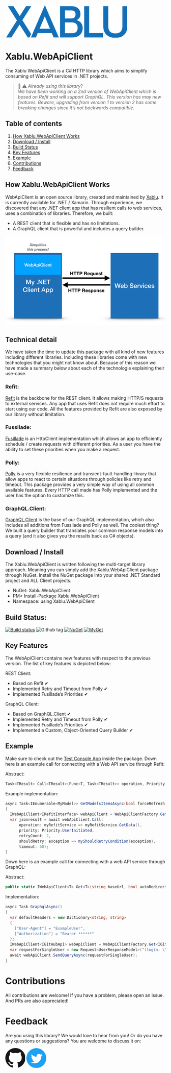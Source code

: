 ![xablu logo ](/Assets/xablu_logo.png "Xablu")

# Xablu.WebApiClient   


The Xablu WebApiClient is a C# HTTP library which aims to simplify consuming of Web API services in .NET projects.<br/> 

> :construction: :warning: *Already using this library*?<br/> 
> *We have been working on a 2nd version of WebApiClient which is based on Refit and will support GraphQL. This version has may new features. Beware, upgrading from version 1 to version 2 has some breaking changes since it’s not backwards compatible.* 

## Table of contents  
1. [How Xablu.WebApiClient Works](#howto)<br/>
2. [Download / Install](#downloadinstal)<br/>
3. [Build Status](#buildstatus)<br/> 
4. [Key Features](#features)<br/>
5. [Example ](#examples)<br/>
6. [Contributions](#contributions)<br/>
7. [Feedback](#feedback)

## How Xablu.WebApiClient Works <a name="howto"></a>
WebApiClient is an open source library, created and maintained by [Xablu](https://www.xablu.com/). It is currently available for .NET / Xamarin. Through experience, we discovered that any .NET client app that has resilient calls to web services, uses a combination of libraries. Therefore, we built: 

* A REST client that is flexible and has no limitations. 
* A GraphQL client that is powerful and includes a query builder.

![webapiclient model](/Assets/model.png "WebApiClient Model")

## Technical detail
We have taken the time to update this package with all kind of new features including different libraries. Including these libraries come with new technologies 
that you might not know about. Because of this reason we have made a summary below about each of the technologie explaining their use-case.

### Refit: 
[Refit](https://github.com/reactiveui/refit) is the backbone for the REST client. It allows making HTTP/S requests to external services. Any app that uses Refit does not require much effort to start using our code. All the features provided by Refit are also exposed by our library without limitation. 

### Fussilade: 
[Fusillade](https://github.com/reactiveui/Fusillade) is an HttpClient implementation which allows an app to efficiently schedule / create requests with different priorities. As a user you have the ability to set these priorities when you make a request. 

### Polly: 
[Polly](https://github.com/reactiveui/Fusillade) is a very flexible resilience and transient-fault-handling library that allow apps to react to certain situations through policies like retry and timeout. This package provides a very simple way of using all common available features. Every HTTP call made has Polly implemented and the user has the option to customize this. 

### GraphQL.Client: 
[GraphQL.Client](https://github.com/graphql-dotnet/graphql-client) is the base of our GraphQL implementation, which also includes all additions  from Fussilade and Polly as well. The coolest thing? We built a query builder that translates your common response models into a query (and it also gives you the results back as C# objects).   

## Download / Install <a name="downloadinstal"></a>
The Xablu.WebApiClient is written following the multi-target library approach. Meaning you can simply add the Xablu.WebApiClient package through NuGet. Install the NuGet package into your shared .NET Standard project and ALL Client projects. 

* NuGet: Xablu.WebApiClient
* PM> Install-Package Xablu.WebApiClient
* Namespace: using Xablu.WebApiClient

## Build Status: <a name="buildstatus"></a>
[![Build status](https://ci.appveyor.com/api/projects/status/5ey0sq4fn01t9o56?svg=true)](https://ci.appveyor.com/project/Xablu/xablu-webapiclient)
![Github tag](https://img.shields.io/github/tag/Xablu/Xablu.WebApiClient.svg)
[![NuGet](https://img.shields.io/nuget/v/Xablu.WebApiClient.svg?label=NuGet)](https://www.nuget.org/packages/Xablu.WebApiClient/)
[![MyGet](https://img.shields.io/myget/xabluhq/v/Xablu.WebApiClient.svg)](https://www.myget.org/F/Xablu.WebApiClient/api/v2)

## Key Features <a name="features"></a>

The WebApiClient contains new features with respect to the previous version. The list of key features is depicted below: 

REST Client:
  * Based on Refit                                          ✔
  * Implemented Retry and Timeout from Polly                ✔
  * Implemented Fusillade’s Priorities                      ✔

GraphQL Client: 
  * Based on GraphQL.Client                                 ✔
  * Implemented Retry and Timeout from Polly                ✔
  * Implemented Fusillade’s Priorities                      ✔
  * Implemented a Custom, Object-Oriented Query Builder     ✔

## Example <a name="examples"></a>

Make sure to check out the [Test Console App](https://github.com/Xablu/Xablu.WebApiClient/tree/develop/Samples/TestConsoleApp) inside the package. Down here is an example call for connecting with a Web API service through Refit:

Abstract:
```c#
Task<TResult> Call<TResult>(Func<T, Task<TResult>> operation, Priority priority, int retryCount, Func<Exception, bool> shouldRetry, int timeout); 
```
Example implementation:
```c#
async Task<IEnumerable<MyModel>> GetModelsItemsAsync(bool forceRefresh = false) 
{
  IWebApiClient<IRefitInterface> webApiClient = WebApiClientFactory.Get<IRefitInterface>("baseURL", defaultHeaders: true);
  var jsonresult = await webApiClient.Call(
      operation: myRefitService => myRefitService.GetData(),
      priority: Priority.UserInitiated,
      retryCount: 2,
      shouldRetry: exception => myShouldRetryCondition(exception),
      timeout: 60); 
}
```
Down here is an example call for connecting with a web API service through GraphQL:

Abstract:
```c#
public static IWebApiClient<T> Get<T>(string baseUrl, bool autoRedirectRequests = true, Func<DelegatingHandler> delegatingHandler = default, IDictionary<string, string> defaultHeaders = default) where T : class
```
Implementation:
```c#
async Task GraphqlAsync()
{
  var defaultHeaders = new Dictionary<string, string>
  {
    ["User-Agent"] = "ExampleUser",
    ["Authorization"] = "Bearer ******"
  };
  IWebApiClient<IGitHubApi> webApiClient = WebApiClientFactory.Get<IGitHubApi>("https://api.github.com", false, default, defaultHeaders);
  var requestForSingleUser = new Request<UserResponseModel>("(login: \"ExampleUser\")");
  await webApiClient.SendQueryAsync(requestForSingleUser);
}
```

# Contributions <a name="contributions"></a>
All contributions are welcome! If you have a problem, please open an issue. And PRs are also appreciated! 

# Feedback <a name="feedback"></a>
Are you using this library? We would love to hear from you!
Or do you have any questions or suggestions?
You are welcome to discuss it on:

[<img src="/Assets/github.png">](https://github.com/Xablu)
[<img src="/Assets/twitter.png">](https://twitter.com/xabluhq)
